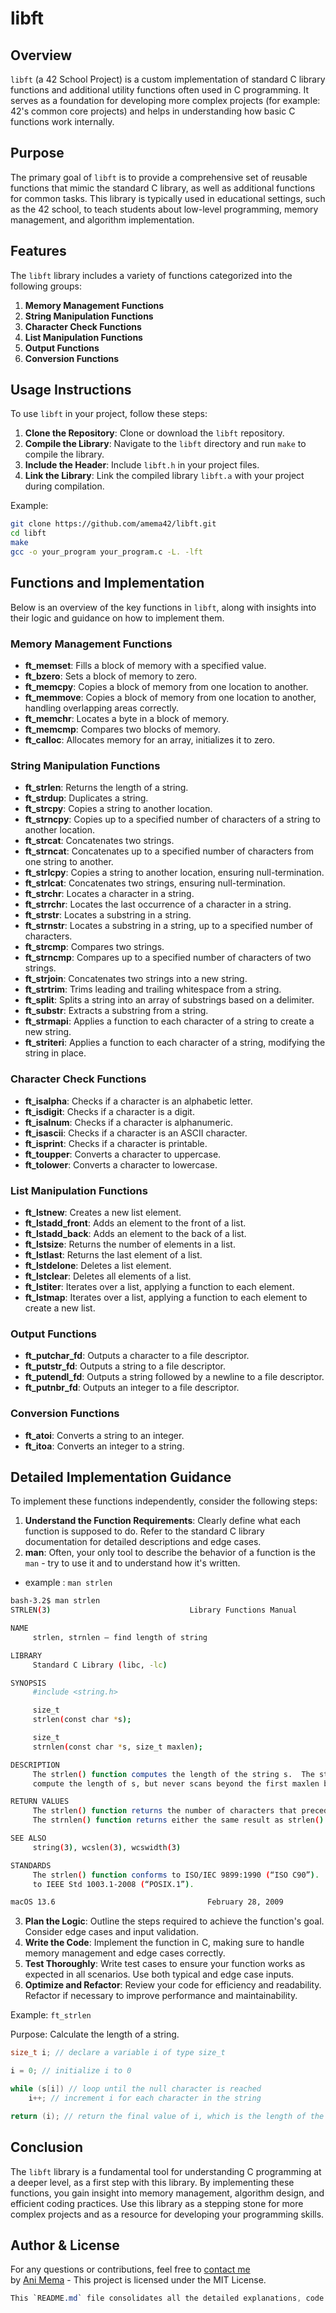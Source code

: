 # libft

## Overview

`libft` (a 42 School Project) is a custom implementation of standard C library functions and additional utility functions often used in C programming. It serves as a foundation for developing more complex projects (for example: 42's common core projects) and helps in understanding how basic C functions work internally.

## Purpose

The primary goal of `libft` is to provide a comprehensive set of reusable functions that mimic the standard C library, as well as additional functions for common tasks. This library is typically used in educational settings, such as the 42 school, to teach students about low-level programming, memory management, and algorithm implementation.

## Features

The `libft` library includes a variety of functions categorized into the following groups:

1. **Memory Management Functions**
2. **String Manipulation Functions**
3. **Character Check Functions**
4. **List Manipulation Functions**
5. **Output Functions**
6. **Conversion Functions**

## Usage Instructions

To use `libft` in your project, follow these steps:

1. **Clone the Repository**: Clone or download the `libft` repository.
2. **Compile the Library**: Navigate to the `libft` directory and run `make` to compile the library.
3. **Include the Header**: Include `libft.h` in your project files.
4. **Link the Library**: Link the compiled library `libft.a` with your project during compilation.

Example:
```sh
git clone https://github.com/amema42/libft.git
cd libft
make
gcc -o your_program your_program.c -L. -lft
```

## Functions and Implementation

Below is an overview of the key functions in `libft`, along with insights into their logic and guidance on how to implement them.

### Memory Management Functions

- **ft_memset**: Fills a block of memory with a specified value.
- **ft_bzero**: Sets a block of memory to zero.
- **ft_memcpy**: Copies a block of memory from one location to another.
- **ft_memmove**: Copies a block of memory from one location to another, handling overlapping areas correctly.
- **ft_memchr**: Locates a byte in a block of memory.
- **ft_memcmp**: Compares two blocks of memory.
- **ft_calloc**: Allocates memory for an array, initializes it to zero.

### String Manipulation Functions

- **ft_strlen**: Returns the length of a string.
- **ft_strdup**: Duplicates a string.
- **ft_strcpy**: Copies a string to another location.
- **ft_strncpy**: Copies up to a specified number of characters of a string to another location.
- **ft_strcat**: Concatenates two strings.
- **ft_strncat**: Concatenates up to a specified number of characters from one string to another.
- **ft_strlcpy**: Copies a string to another location, ensuring null-termination.
- **ft_strlcat**: Concatenates two strings, ensuring null-termination.
- **ft_strchr**: Locates a character in a string.
- **ft_strrchr**: Locates the last occurrence of a character in a string.
- **ft_strstr**: Locates a substring in a string.
- **ft_strnstr**: Locates a substring in a string, up to a specified number of characters.
- **ft_strcmp**: Compares two strings.
- **ft_strncmp**: Compares up to a specified number of characters of two strings.
- **ft_strjoin**: Concatenates two strings into a new string.
- **ft_strtrim**: Trims leading and trailing whitespace from a string.
- **ft_split**: Splits a string into an array of substrings based on a delimiter.
- **ft_substr**: Extracts a substring from a string.
- **ft_strmapi**: Applies a function to each character of a string to create a new string.
- **ft_striteri**: Applies a function to each character of a string, modifying the string in place.

### Character Check Functions

- **ft_isalpha**: Checks if a character is an alphabetic letter.
- **ft_isdigit**: Checks if a character is a digit.
- **ft_isalnum**: Checks if a character is alphanumeric.
- **ft_isascii**: Checks if a character is an ASCII character.
- **ft_isprint**: Checks if a character is printable.
- **ft_toupper**: Converts a character to uppercase.
- **ft_tolower**: Converts a character to lowercase.

### List Manipulation Functions

- **ft_lstnew**: Creates a new list element.
- **ft_lstadd_front**: Adds an element to the front of a list.
- **ft_lstadd_back**: Adds an element to the back of a list.
- **ft_lstsize**: Returns the number of elements in a list.
- **ft_lstlast**: Returns the last element of a list.
- **ft_lstdelone**: Deletes a list element.
- **ft_lstclear**: Deletes all elements of a list.
- **ft_lstiter**: Iterates over a list, applying a function to each element.
- **ft_lstmap**: Iterates over a list, applying a function to each element to create a new list.

### Output Functions

- **ft_putchar_fd**: Outputs a character to a file descriptor.
- **ft_putstr_fd**: Outputs a string to a file descriptor.
- **ft_putendl_fd**: Outputs a string followed by a newline to a file descriptor.
- **ft_putnbr_fd**: Outputs an integer to a file descriptor.

### Conversion Functions

- **ft_atoi**: Converts a string to an integer.
- **ft_itoa**: Converts an integer to a string.

## Detailed Implementation Guidance

To implement these functions independently, consider the following steps:

1. **Understand the Function Requirements**: Clearly define what each function is supposed to do. Refer to the standard C library documentation for detailed descriptions and edge cases.
2. **man**: Often, your only tool to describe the behavior of a function is the `man` - try to use it and to understand how it's written.
  - example : `man strlen`
  ```bash
  bash-3.2$ man strlen
  STRLEN(3)                               Library Functions Manual                               STRLEN(3)

  NAME
       strlen, strnlen – find length of string

  LIBRARY
       Standard C Library (libc, -lc)

  SYNOPSIS
       #include <string.h>

       size_t
       strlen(const char *s);

       size_t
       strnlen(const char *s, size_t maxlen);

  DESCRIPTION
       The strlen() function computes the length of the string s.  The strnlen() function attempts to
       compute the length of s, but never scans beyond the first maxlen bytes of s.

  RETURN VALUES
       The strlen() function returns the number of characters that precede the terminating NUL character.
       The strnlen() function returns either the same result as strlen() or maxlen, whichever is smaller.

  SEE ALSO
       string(3), wcslen(3), wcswidth(3)

  STANDARDS
       The strlen() function conforms to ISO/IEC 9899:1990 (“ISO C90”).  The strnlen() function conforms
       to IEEE Std 1003.1-2008 (“POSIX.1”).

  macOS 13.6                                  February 28, 2009                                 macOS 13.6
  ```
3. **Plan the Logic**: Outline the steps required to achieve the function's goal. Consider edge cases and input validation.
4. **Write the Code**: Implement the function in C, making sure to handle memory management and edge cases correctly.
5. **Test Thoroughly**: Write test cases to ensure your function works as expected in all scenarios. Use both typical and edge case inputs.
6. **Optimize and Refactor**: Review your code for efficiency and readability. Refactor if necessary to improve performance and maintainability.

Example: `ft_strlen`

Purpose: Calculate the length of a string.

```c
size_t i; // declare a variable i of type size_t

i = 0; // initialize i to 0

while (s[i]) // loop until the null character is reached
    i++; // increment i for each character in the string

return (i); // return the final value of i, which is the length of the string
```

## Conclusion

The `libft` library is a fundamental tool for understanding C programming at a deeper level, as a first step with this library. By implementing these functions, you gain insight into memory management, algorithm design, and efficient coding practices. Use this library as a stepping stone for more complex projects and as a resource for developing your programming skills.

## Author & License
For any questions or contributions, feel free to [contact me](mailto:ani.mema@proton.me) \
by [Ani Mema](https://github.com/amema42) - This project is licensed under the MIT License.
```css
This `README.md` file consolidates all the detailed explanations, code examples, and logical flow of this Libft project.
```

